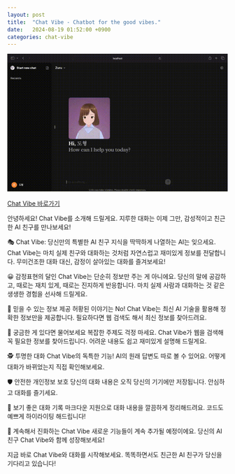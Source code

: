 ```yaml
---
layout: post
title:  "Chat Vibe - Chatbot for the good vibes."
date:   2024-08-19 01:52:00 +0900
categories: chat-vibe
---
```


![intro-chat-vibe](/assets/intro-chat-vibe.gif)

[Chat Vibe 바로가기][chat-vibe]

안녕하세요! Chat Vibe를 소개해 드릴게요. 지루한 대화는 이제 그만, 감성적이고 친근한 AI 친구를 만나보세요!

🎭 Chat Vibe: 당신만의 특별한 AI 친구
지식을 딱딱하게 나열하는 AI는 잊으세요. Chat Vibe는 마치 실제 친구와 대화하는 것처럼 자연스럽고 재미있게 정보를 전달합니다. 무미건조한 대화 대신, 감정이 살아있는 대화를 즐겨보세요!

😀 감정표현의 달인
Chat Vibe는 단순히 정보만 주는 게 아니에요. 당신의 말에 공감하고, 때로는 재치 있게, 때로는 진지하게 반응합니다. 마치 실제 사람과 대화하는 것 같은 생생한 경험을 선사해 드릴게요.

🦸 믿을 수 있는 정보 제공
허황된 이야기는 No! Chat Vibe는 최신 AI 기술을 활용해 정확한 정보만을 제공합니다. 필요하다면 웹 검색도 해서 최신 정보를 찾아드려요.

🔎 궁금한 게 있다면 물어보세요
복잡한 주제도 걱정 마세요. Chat Vibe가 웹을 검색해 꼭 필요한 정보를 찾아드립니다. 어려운 내용도 쉽고 재미있게 설명해 드릴게요.

🕵️ 투명한 대화
Chat Vibe의 독특한 기능! AI의 원래 답변도 따로 볼 수 있어요. 어떻게 대화가 바뀌었는지 직접 확인해보세요.

🛡️ 안전한 개인정보 보호
당신의 대화 내용은 오직 당신의 기기에만 저장됩니다. 안심하고 대화를 즐기세요.

📜 보기 좋은 대화 기록
마크다운 지원으로 대화 내용을 깔끔하게 정리해드려요. 코드도 예쁘게 하이라이팅 해드립니다!

🌟 계속해서 진화하는 Chat Vibe
새로운 기능들이 계속 추가될 예정이에요. 당신의 AI 친구 Chat Vibe와 함께 성장해보세요!

지금 바로 Chat Vibe와 대화를 시작해보세요. 똑똑하면서도 친근한 AI 친구가 당신을 기다리고 있습니다!

[chat-vibe]: https://github.com/skettee/chat-vibe

